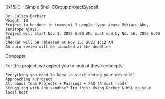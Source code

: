 0x16. C - Simple Shell
CGroup projectSyscall

    By: Julien Barbier
    Weight: 10
    Project to be done in teams of 2 people (your team: Muktaru Abu, Temitope Ajayi)
    Project will start Nov 1, 2023 6:00 AM, must end by Nov 16, 2023 6:00 AM
    Checker will be released at Nov 15, 2023 1:12 AM
    An auto review will be launched at the deadline

Concepts

For this project, we expect you to look at these concepts:

    Everything you need to know to start coding your own shell
    Approaching a Project
    All about Team Projects + Pairings + FAQ (A must read)
    Struggling with the sandbox? Try this: Using Docker & WSL on your local host


